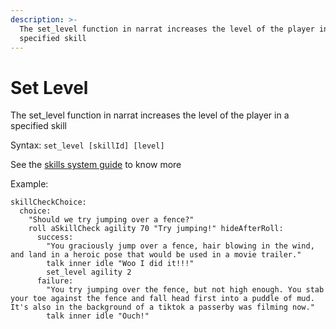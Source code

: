 ```yaml
---
description: >-
  The set_level function in narrat increases the level of the player in a
  specified skill
---
```


# Set Level

The set\_level function in narrat increases the level of the player in a specified skill

Syntax: `set_level [skillId] [level]`

See the [skills system guide](../../features/skills-system.md) to know more

Example:

```renpy
skillCheckChoice:
  choice:
    "Should we try jumping over a fence?"
    roll aSkillCheck agility 70 "Try jumping!" hideAfterRoll:
      success:
        "You graciously jump over a fence, hair blowing in the wind, and land in a heroic pose that would be used in a movie trailer."
        talk inner idle "Woo I did it!!!"
        set_level agility 2
      failure:
        "You try jumping over the fence, but not high enough. You stab your toe against the fence and fall head first into a puddle of mud. It's also in the background of a tiktok a passerby was filming now."
        talk inner idle "Ouch!"
```
